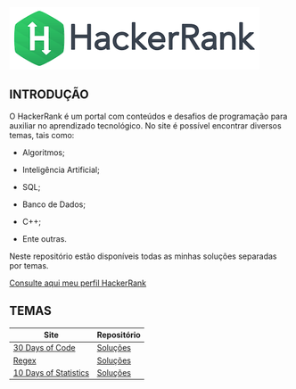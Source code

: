 ![](https://github.com/Bonfim-luiz/HackerRank/blob/master/download.png)

## INTRODUÇÃO
O HackerRank é um portal com conteúdos e desafios de programação para auxiliar no aprendizado tecnológico. 
No site é possível encontrar diversos temas, tais como:

- Algoritmos;

- Inteligência Artificial;

- SQL;

- Banco de Dados;

- C++;

- Ente outras.

Neste repositório estão disponíveis todas as minhas soluções separadas por temas.

[Consulte aqui meu perfil HackerRank](https://www.hackerrank.com/bonfim_luiz?hr_r=1)

## TEMAS

Site | Repositório
---- | ------
[30 Days of Code](https://www.hackerrank.com/domains/tutorials/30-days-of-code) | [Soluções](https://github.com/Bonfim-luiz/HackerRank/tree/master/HackerRank_30_Days_of_Code)
[Regex](https://www.hackerrank.com/domains/regex) | [Soluções](https://github.com/Bonfim-luiz/HackerRank/tree/master/HackerRank_Regex)
[10 Days of Statistics](https://www.hackerrank.com/domains/tutorials/10-days-of-statistics) | [Soluções](https://github.com/Bonfim-luiz/HackerRank/tree/master/10%20Days%20of%20Statistics)
